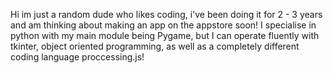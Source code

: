 Hi im just a random dude who likes coding, i've been doing it for 2 - 3 years and am thinking about making an app on the appstore soon! I specialise in python with my main module being Pygame, but I can operate fluently with tkinter, object oriented programming, as well as a completely different coding language proccessing.js!
